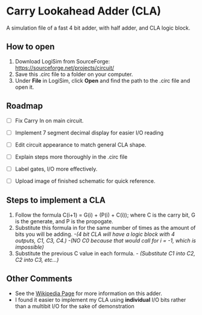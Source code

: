 # Carry Lookahead Adder (CLA)
A simulation file of a fast 4 bit adder, with half adder, and CLA logic block.

## How to open
1. Download LogiSim from SourceForge: https://sourceforge.net/projects/circuit/
2. Save this .circ file to a folder on your computer.
3. Under **File** in LogiSim, click **Open** and find the path to the .circ file and open it.

## Roadmap
- [ ] Fix Carry In on main circuit.
- [ ] Implement 7 segment decimal display for easier I/O reading
- [ ] Edit circuit appearance to match general CLA shape.
- [ ] Explain steps more thoroughly in the .circ file
- [ ] Label gates, I/O more effectively.
- [ ] Upload image of finished schematic for quick reference.


## Steps to implement a CLA
1. Follow the formula C(i+1) = G(i) + (P(i) + C(i)); where C is the carry bit, G is the generate, and P is the propogate.
2. Substitute this formula in for the same number of times as the amount of bits you will be adding.
_-(4 bit CLA will have a logic block with 4 outputs, C1, C3, C4.)
-(NO C0 because that would call for i = -1, which is impossible)_
3. Substitute the previous C value in each formula.
_- (Substitute C1 into C2, C2 into C3, etc...)_

## Other Comments
- See the [Wikipedia Page](https://en.wikipedia.org/wiki/Carry-lookahead_adder) for more information on this adder.
- I found it easier to implement my CLA using **individual** I/O bits rather than a multibit I/O for the 
sake of demonstration
